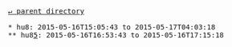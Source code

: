 <pre>
  <a href="../">&#x21b5; parent directory</a>
  
  * hu8: 2015-05-16T15:05:43 to 2015-05-17T04:03:18
  ** hu8<a href="5">5</a>: 2015-05-16T16:53:43 to 2015-05-16T17:15:18
</pre>
